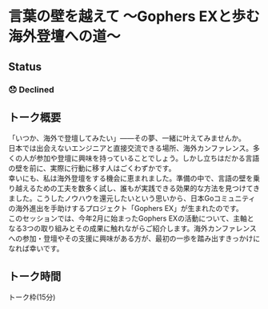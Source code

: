 # 言葉の壁を越えて ～Gophers EXと歩む海外登壇への道～

## Status

### 😞 Declined

## トーク概要

「いつか、海外で登壇してみたい」——その夢、一緒に叶えてみませんか。  
日本では出会えないエンジニアと直接交流できる場所、海外カンファレンス。多くの人が参加や登壇に興味を持っていることでしょう。しかし立ちはだかる言語の壁を前に、実際に行動に移す人はごくわずかです。  
幸いにも、私は海外登壇をする機会に恵まれました。準備の中で、言語の壁を乗り越えるための工夫を数多く試し、誰もが実践できる効果的な方法を見つけてきました。こうしたノウハウを還元したいという思いから、日本Goコミュニティの海外進出を手助けするプロジェクト「Gophers EX」が生まれたのです。  
このセッションでは、今年2月に始まったGophers EXの活動について、主軸となる3つの取り組みとその成果に触れながらご紹介します。海外カンファレンスへの参加・登壇やその支援に興味がある方が、最初の一歩を踏み出すきっかけになれば幸いです。

## トーク時間

トーク枠(15分)
